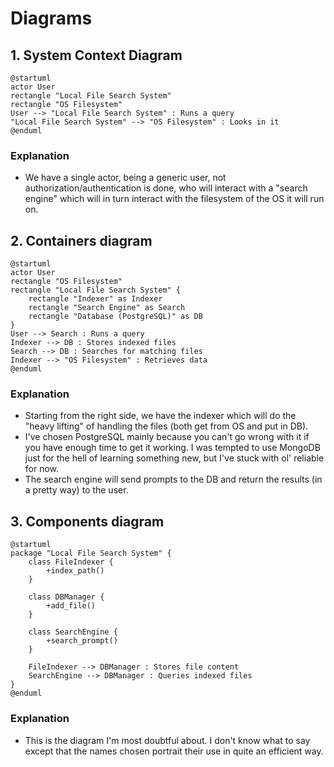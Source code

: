 # Diagrams

## 1. System Context Diagram

```plantuml
@startuml
actor User
rectangle "Local File Search System" 
rectangle "OS Filesystem"
User --> "Local File Search System" : Runs a query
"Local File Search System" --> "OS Filesystem" : Looks in it
@enduml
```

### Explanation

* We have a single actor, being a generic user, not authorization/authentication is done, who will interact with a "search engine" which will in turn interact with the filesystem of the OS it will run on.

## 2. Containers diagram

```plantuml
@startuml
actor User
rectangle "OS Filesystem"
rectangle "Local File Search System" {
    rectangle "Indexer" as Indexer
    rectangle "Search Engine" as Search
    rectangle "Database (PostgreSQL)" as DB
}
User --> Search : Runs a query
Indexer --> DB : Stores indexed files
Search --> DB : Searches for matching files
Indexer --> "OS Filesystem" : Retrieves data
@enduml
```

### Explanation

* Starting from the right side, we have the indexer which will do the "heavy lifting" of handling the files (both get from OS and put in DB).
* I've chosen PostgreSQL mainly because you can't go wrong with it if you have enough time to get it working. I was tempted to use MongoDB just for the hell of learning something new, but I've stuck with ol' reliable for now.
* The search engine will send prompts to the DB and return the results (in a pretty way) to the user.

## 3. Components diagram

```plantuml
@startuml
package "Local File Search System" {
    class FileIndexer {
        +index_path()
    }
  
    class DBManager {
        +add_file()  
    }
  
    class SearchEngine {
        +search_prompt()
    }
  
    FileIndexer --> DBManager : Stores file content
    SearchEngine --> DBManager : Queries indexed files
}
@enduml
```

### Explanation

* This is the diagram I'm most doubtful about. I don't know what to say except that the names chosen portrait their use in quite an efficient way.
